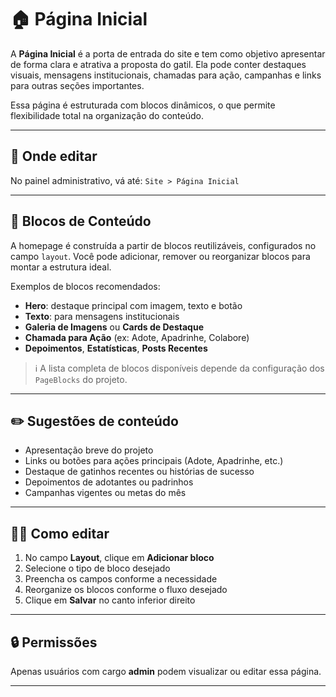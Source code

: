 # 🏠 Página Inicial

A **Página Inicial** é a porta de entrada do site e tem como objetivo apresentar de forma clara e atrativa a proposta do gatil. Ela pode conter destaques visuais, mensagens institucionais, chamadas para ação, campanhas e links para outras seções importantes.

Essa página é estruturada com blocos dinâmicos, o que permite flexibilidade total na organização do conteúdo.

---

## 📍 Onde editar

No painel administrativo, vá até: `Site > Página Inicial`

---

## 🧱 Blocos de Conteúdo

A homepage é construída a partir de blocos reutilizáveis, configurados no campo `layout`. Você pode adicionar, remover ou reorganizar blocos para montar a estrutura ideal.

Exemplos de blocos recomendados:

- **Hero**: destaque principal com imagem, texto e botão
- **Texto**: para mensagens institucionais
- **Galeria de Imagens** ou **Cards de Destaque**
- **Chamada para Ação** (ex: Adote, Apadrinhe, Colabore)
- **Depoimentos**, **Estatísticas**, **Posts Recentes**

> ℹ️ A lista completa de blocos disponíveis depende da configuração dos `PageBlocks` do projeto.

---

## ✏️ Sugestões de conteúdo

- Apresentação breve do projeto
- Links ou botões para ações principais (Adote, Apadrinhe, etc.)
- Destaque de gatinhos recentes ou histórias de sucesso
- Depoimentos de adotantes ou padrinhos
- Campanhas vigentes ou metas do mês

---

## 🧑‍💻 Como editar

1. No campo **Layout**, clique em **Adicionar bloco**
2. Selecione o tipo de bloco desejado
3. Preencha os campos conforme a necessidade
4. Reorganize os blocos conforme o fluxo desejado
5. Clique em **Salvar** no canto inferior direito

---

## 🔒 Permissões

Apenas usuários com cargo **admin** podem visualizar ou editar essa página.

---
